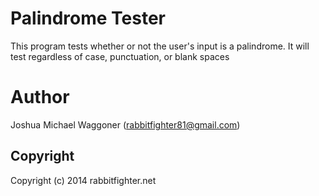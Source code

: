 Palindrome Tester
=================

This program tests whether or not the user's input is a palindrome. It will test regardless of case, punctuation,  or blank spaces

Author
======
Joshua Michael Waggoner (rabbitfighter81@gmail.com)

Copyright
---------
Copyright (c) 2014 rabbitfighter.net
